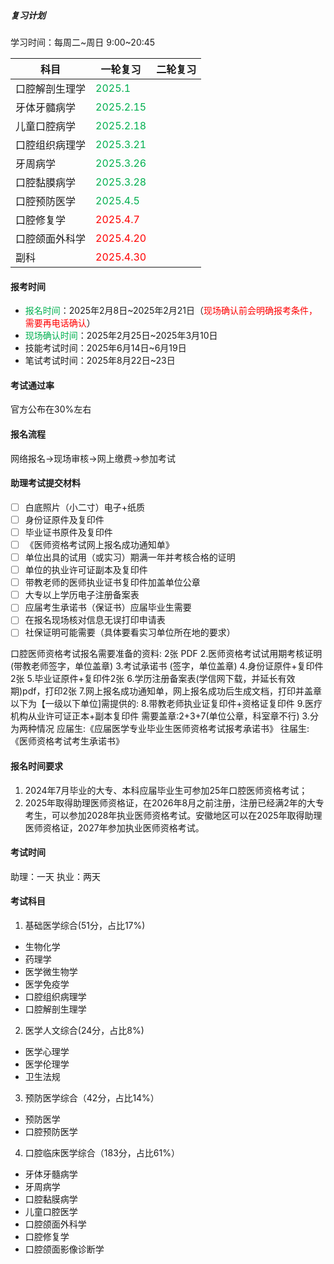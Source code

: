 ##### 复习计划
学习时间：每周二~周日 9:00~20:45

| 科目      | 一轮复习                                   | 二轮复习 |
| ------- | -------------------------------------- | ---- |
| 口腔解剖生理学 | <font color="#00b050">2025.1</font>    |      |
| 牙体牙髓病学  | <font color="#00b050">2025.2.15</font> |      |
| 儿童口腔病学  | <font color="#00b050">2025.2.18</font> |      |
| 口腔组织病理学 | <font color="#00b050">2025.3.21</font> |      |
| 牙周病学    | <font color="#00b050">2025.3.26</font> |      |
| 口腔黏膜病学  | <font color="#00b050">2025.3.28</font> |      |
| 口腔预防医学  | <font color="#00b050">2025.4.5</font>  |      |
| 口腔修复学   | <font color="#ff0000">2025.4.7</font>  |      |
| 口腔颌面外科学 | <font color="#ff0000">2025.4.20</font> |      |
| 副科      | <font color="#ff0000">2025.4.30</font> |      |

#### 报考时间
* <font color="#00b050">报名时间</font>：2025年2月8日~2025年2月21日（<font color="#ff0000">现场确认前会明确报考条件，需要再电话确认</font>）
* <font color="#00b050">现场确认时间</font>：2025年2月25日~2025年3月10日
* 技能考试时间：2025年6月14日~6月19日
* 笔试考试时间：2025年8月22日~23日
#### 考试通过率
官方公布在30%左右
#### 报名流程
网络报名->现场审核->网上缴费->参加考试
#### 助理考试提交材料
- [ ] 白底照片（小二寸）电子+纸质
- [ ] 身份证原件及复印件
- [ ] 毕业证书原件及复印件
- [ ] 《医师资格考试网上报名成功通知单》
- [ ] 单位出具的试用（或实习）期满一年并考核合格的证明
- [ ] 单位的执业许可证副本及复印件
- [ ] 带教老师的医师执业证书复印件加盖单位公章
- [ ] 大专以上学历电子注册备案表
- [ ] 应届考生承诺书（保证书）应届毕业生需要
- [ ] 在报名现场核对信息无误打印申请表
- [ ] 社保证明可能需要（具体要看实习单位所在地的要求）

口腔医师资格考试报名需要准备的资料:
2张	PDF	
2.医师资格考试试用期考核证明(带教老师签字，单位盖章)
3.考试承诺书 (签字，单位盖章)
4.身份证原件+复印件2张
5.毕业证原件+复印件2张
6.学历注册备案表(学信网下载，并延长有效期)pdf，打印2张
7.网上报名成功通知单，网上报名成功后生成文档，打印并盖章以下为【一级以下单位]需提供的:
8.带教老师执业证复印件+资格证复印件
9.医疗机构从业许可证正本+副本复印件
需要盖章:2+3+7(单位公章，科室章不行)
3.分为两种情况
应届生:《应届医学专业毕业生医师资格考试报考承诺书》
往届生:《医师资格考试考生承诺书》

#### 报名时间要求
1. 2024年7月毕业的大专、本科应届毕业生可参加25年口腔医师资格考试；
2. 2025年取得助理医师资格证，在2026年8月之前注册，注册已经满2年的大专考生，可以参加2028年执业医师资格考试。安徽地区可以在2025年取得助理医师资格证，2027年参加执业医师资格考试。
#### 考试时间
助理：一天
执业：两天
#### 考试科目
1. 基础医学综合(51分，占比17%)
* 生物化学
* 药理学
* 医学微生物学
* 医学免疫学
* 口腔组织病理学
* 口腔解剖生理学
2. 医学人文综合(24分，占比8%)
* 医学心理学
* 医学伦理学
* 卫生法规
3. 预防医学综合（42分，占比14%）
* 预防医学
* 口腔预防医学
4. 口腔临床医学综合（183分，占比61%）
* 牙体牙髓病学
* 牙周病学
* 口腔黏膜病学
* 儿童口腔医学
* 口腔颌面外科学
* 口腔修复学
* 口腔颌面影像诊断学







